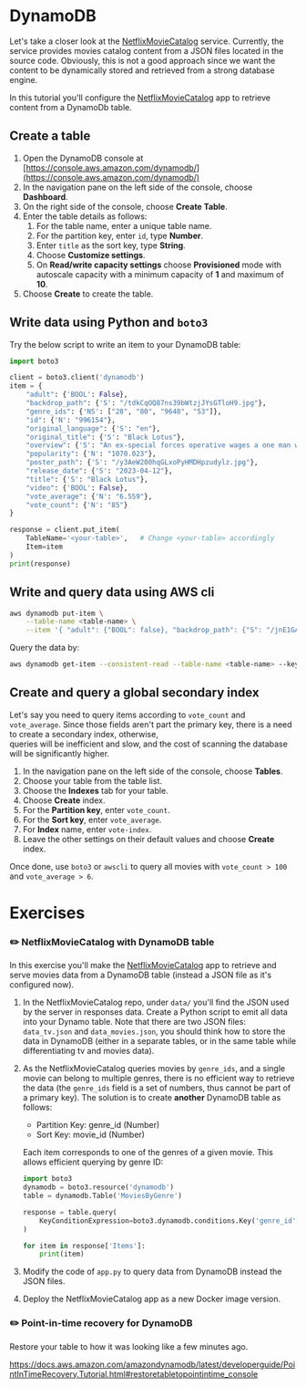 # DynamoDB

Let's take a closer look at the [NetflixMovieCatalog][NetflixMovieCatalog] service. 
Currently, the service provides movies catalog content from a JSON files located in the source code. 
Obviously, this is not a good approach since we want the content to be dynamically stored and retrieved from a strong database engine. 

In this tutorial you'll configure the [NetflixMovieCatalog][NetflixMovieCatalog] app to retrieve content from a DynamoDb table.

## Create a table

1. Open the DynamoDB console at [https://console.aws.amazon.com/dynamodb/](https://console.aws.amazon.com/dynamodb/)
2. In the navigation pane on the left side of the console, choose **Dashboard**.
3. On the right side of the console, choose **Create Table**.
4. Enter the table details as follows:
    1. For the table name, enter a unique table name.
    2. For the partition key, enter `id`, type **Number**.
    3. Enter `title` as the sort key, type **String**.
    4. Choose **Customize settings**.
    5. On **Read/write capacity settings** choose **Provisioned** mode with autoscale capacity with a minimum capacity of **1** and maximum of **10**.
5. Choose **Create** to create the table.

## Write data using Python and `boto3`

Try the below script to write an item to your DynamoDB table:

```python
import boto3

client = boto3.client('dynamodb')
item = {
    "adult": {'BOOL': False},
    "backdrop_path": {'S': "/tdkCqOQ87ns39bWtzjJYsGTloH9.jpg"},
    "genre_ids": {'NS': ["28", "80", "9648", "53"]},
    "id": {'N': "996154"},
    "original_language": {'S': "en"},
    "original_title": {'S': "Black Lotus"},
    "overview": {'S': "An ex-special forces operative wages a one man war through the streets of Amsterdam to rescue his friend's daughter from the local crime syndicate."},
    "popularity": {'N': "1070.023"},
    "poster_path": {'S': "/y3AeW200hqGLxoPyHMDHpzudylz.jpg"},
    "release_date": {'S': "2023-04-12"},
    "title": {'S': "Black Lotus"},
    "video": {'BOOL': False},
    "vote_average": {'N': "6.559"},
    "vote_count": {'N': "85"}
}

response = client.put_item(
    TableName='<your-table>',   # Change <your-table> accordingly
    Item=item
)
print(response)
```

## Write and query data using AWS cli

```bash
aws dynamodb put-item \
    --table-name <table-name> \
    --item '{ "adult": {"BOOL": false}, "backdrop_path": {"S": "/jnE1GA7cGEfv5DJBoU2t4bZHaP4.jpg"}, "genre_ids": {"NS": ["28", "878"]}, "id": {"N": "1094844"}, "original_language": {"S": "en"}, "original_title": {"S": "Ape vs. Mecha Ape"}, "overview": {"S": "Recognizing the destructive power of its captive giant Ape, the military makes its own battle-ready A.I., Mecha Ape. But its first practical test goes horribly wrong, leaving the military no choice but to release the imprisoned giant ape to stop the colossal robot before it destroys downtown Chicago."}, "popularity": {"N": "877.18"}, "poster_path": {"S": "/dJaIw8OgACelojyV6YuVsOhtTLO.jpg"}, "release_date": {"S": "2023-03-24"}, "title": {"S": "Ape vs. Mecha Ape"}, "video": {"BOOL": false}, "vote_average": {"N": "5.689"}, "vote_count": {"N": "190"} }'
```

Query the data by:

```bash
aws dynamodb get-item --consistent-read --table-name <table-name> --key '{ "id": {"N": "1094844"}, "title": {"S": "Ape vs. Mecha Ape"}}'
```

## Create and query a global secondary index

Let's say you need to query items according to `vote_count` and `vote_average`.
Since those fields aren't part the primary key, there is a need to create a secondary index, otherwise,  
queries will be inefficient and slow, and the cost of scanning the database will be significantly higher.

1. In the navigation pane on the left side of the console, choose **Tables**.
2. Choose your table from the table list.
3. Choose the **Indexes** tab for your table.
4. Choose **Create** index.
5. For the **Partition key**, enter `vote_count`.
6. For the **Sort key**, enter `vote_average`.
6. For **Index** name, enter `vote-index`.
7. Leave the other settings on their default values and choose **Create** index.

Once done, use `boto3` or `awscli` to query all movies with `vote_count > 100` and `vote_average > 6`.


# Exercises

### :pencil2: NetflixMovieCatalog with DynamoDB table

In this exercise you'll make the [NetflixMovieCatalog][NetflixMovieCatalog] app to retrieve and serve movies data from a DynamoDB table (instead a JSON file as it's configured now). 

1. In the NetflixMovieCatalog repo, under `data/` you'll find the JSON used by the server in responses data. 
   Create a Python script to emit all data into your Dynamo table. Note that there are two JSON files: `data_tv.json` and `data_movies.json`, you should think how to store the data in DynamoDB (either in a separate tables, or in the same table while differentiating tv and movies data). 
2. As the NetflixMovieCatalog queries movies by `genre_ids`, and a single movie can belong to multiple genres, there is no efficient way to retrieve the data (the `genre_ids` field is a set of numbers, thus cannot be part of a primary key). 
   The solution is to create **another** DynamoDB table as follows: 

   - Partition Key: genre_id (Number)
   - Sort Key: movie_id (Number)
   
   Each item corresponds to one of the genres of a given movie. This allows efficient querying by genre ID:

   ```python
   import boto3
   dynamodb = boto3.resource('dynamodb')
   table = dynamodb.Table('MoviesByGenre')
   
   response = table.query(
       KeyConditionExpression=boto3.dynamodb.conditions.Key('genre_id').eq(27)
   )
   
   for item in response['Items']:
       print(item)
   ```

   
2. Modify the code of `app.py` to query data from DynamoDB instead the JSON files. 
3. Deploy the NetflixMovieCatalog app as a new Docker image version. 


### :pencil2: Point-in-time recovery for DynamoDB

Restore your table to how it was looking like a few minutes ago.   

https://docs.aws.amazon.com/amazondynamodb/latest/developerguide/PointInTimeRecovery.Tutorial.html#restoretabletopointintime_console


[NetflixMovieCatalog]: https://github.com/exit-zero-academy/NetflixMovieCatalog.git
